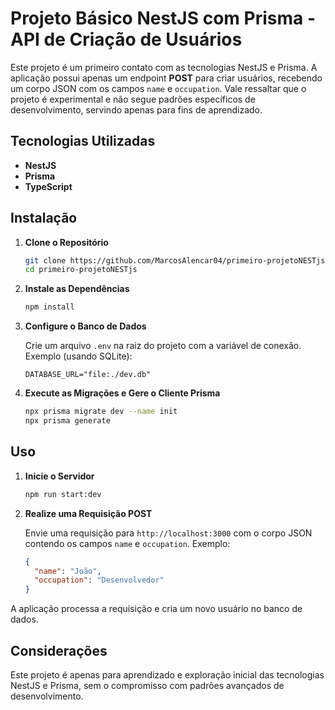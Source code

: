 # Projeto Básico NestJS com Prisma - API de Criação de Usuários

Este projeto é um primeiro contato com as tecnologias NestJS e Prisma. A aplicação possui apenas um endpoint **POST** para criar usuários, recebendo um corpo JSON com os campos `name` e `occupation`. Vale ressaltar que o projeto é experimental e não segue padrões específicos de desenvolvimento, servindo apenas para fins de aprendizado.

## Tecnologias Utilizadas

- **NestJS**
- **Prisma**
- **TypeScript**

## Instalação

1. **Clone o Repositório**

   ```bash
   git clone https://github.com/MarcosAlencar04/primeiro-projetoNESTjs.git
   cd primeiro-projetoNESTjs
   ```

2. **Instale as Dependências**

   ```bash
   npm install
   ```

3. **Configure o Banco de Dados**

   Crie um arquivo `.env` na raiz do projeto com a variável de conexão. Exemplo (usando SQLite):

   ```env
   DATABASE_URL="file:./dev.db"
   ```

4. **Execute as Migrações e Gere o Cliente Prisma**

   ```bash
   npx prisma migrate dev --name init
   npx prisma generate
   ```

## Uso

1. **Inicie o Servidor**

   ```bash
   npm run start:dev
   ```

2. **Realize uma Requisição POST**

   Envie uma requisição para `http://localhost:3000` com o corpo JSON contendo os campos `name` e `occupation`. Exemplo:

   ```json
   {
     "name": "João",
     "occupation": "Desenvolvedor"
   }
   ```

A aplicação processa a requisição e cria um novo usuário no banco de dados.

## Considerações

Este projeto é apenas para aprendizado e exploração inicial das tecnologias NestJS e Prisma, sem o compromisso com padrões avançados de desenvolvimento.
